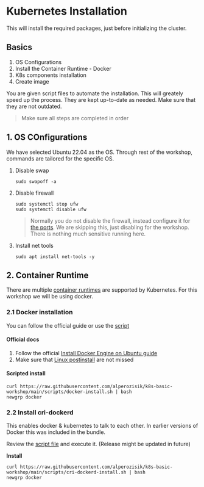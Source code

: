 # Kubernetes Installation
This will install the required packages, just before initializing the cluster.

## Basics
1. OS Configurations
2. Install the Container Runtime - Docker
3. K8s components installation
4. Create image

You are given script files to automate the installation. This will greately speed up the process. They are kept up-to-date as needed. Make sure that they are not outdated.

> Make sure all steps are completed in order

## 1. OS COnfigurations
We have selected Ubuntu 22.04 as the OS. Through rest of the workshop, commands are tailored for the specific OS.

1. Disable swap
    ```shell
    sudo swapoff -a
    ```
2. Disable firewall  
    ```shell
    sudo systemctl stop ufw
    sudo systemctl disable ufw
    ```
    > Normally you do not disable the firewall, instead configure it for [the ports](https://kubernetes.io/docs/reference/networking/ports-and-protocols/). We are skipping this, just disabling for the workshop. There is nothing much sensitive running here.
3. Install net tools
    ```shell
    sudo apt install net-tools -y
    ```

## 2. Container Runtime
There are multiple [container runtimes](https://kubernetes.io/docs/setup/production-environment/container-runtimes/) are supported by Kubernetes. For this workshop we will be using docker.

### 2.1 Docker installation

You can follow the official guide or use the [script](../scripts/docker-install.sh)

#### Official docs
1. Follow the official [Install Docker Engine on Ubuntu guide](https://docs.docker.com/engine/install/ubuntu/)
2. Make sure that [Linux postinstall](https://docs.docker.com/engine/install/linux-postinstall/) are not missed

#### Scripted install
```shell
curl https://raw.githubusercontent.com/alperozisik/k8s-basic-workshop/main/scripts/docker-install.sh | bash
newgrp docker
```

### 2.2 Install cri-dockerd
This enables docker & kubernetes to talk to each other. In earlier versions of Docker this was included in the bundle.

Review the [script file](../scripts/cri-dockerd-install.sh) and execute it. (Release might be updated in future)

**Install**
```shell
curl https://raw.githubusercontent.com/alperozisik/k8s-basic-workshop/main/scripts/cri-dockerd-install.sh | bash
newgrp docker
```

